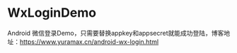 # WxLoginDemo
Android 微信登录Demo，只需要替换appkey和appsecret就能成功登陆，博客地址：https://www.yuramax.cn/android-wx-login.html
